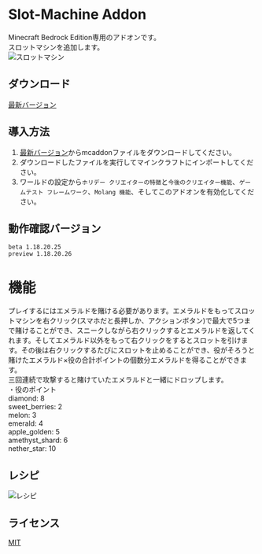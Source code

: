 # Slot-Machine Addon
Minecraft Bedrock Edition専用のアドオンです。  
スロットマシンを追加します。  
![スロットマシン](https://i.imgur.com/YYzGAcu.png, "スロットマシン")

## ダウンロード
[最新バージョン](https://github.com/moonstera/Slot-Machine/releases/download/latest/SlotMachine.mcaddon)

## 導入方法
 1. [最新バージョン](https://github.com/moonstera/Slot-Machine/releases/download/latest/SlotMachine.mcaddon)からmcaddonファイルをダウンロードしてください。
 2. ダウンロードしたファイルを実行してマインクラフトにインポートしてください。
 3. ワールドの設定から`ホリデー クリエイターの特徴`と`今後のクリエイター機能`、`ゲームテスト フレームワーク`、`Molang 機能`、そしてこのアドオンを有効化してください。

## 動作確認バージョン
 `beta 1.18.20.25`  
 `preview 1.18.20.26`

# 機能
 プレイするにはエメラルドを賭ける必要があります。エメラルドをもってスロットマシンを右クリック(スマホだと長押しか、アクションボタン)で最大で5つまで賭けることができ、スニークしながら右クリックするとエメラルドを返してくれます。そしてエメラルド以外をもって右クリックをするとスロットを引けます。その後は右クリックするたびにスロットを止めることができ、役がそろうと賭けたエメラルド×役の合計ポイントの個数分エメラルドを得ることができます。   
 三回連続で攻撃すると賭けていたエメラルドと一緒にドロップします。  
 ・役のポイント  
  diamond: 8  
  sweet_berries: 2  
  melon: 3  
  emerald: 4  
  apple_golden: 5  
  amethyst_shard: 6  
  nether_star: 10
 
 
## レシピ
![レシピ](https://i.imgur.com/lByAT2H.png, "レシピ")

## ライセンス
[MIT](https://github.com/moonstera/Direction-Bar/blob/main/LICENSE)
